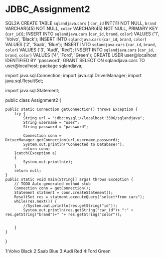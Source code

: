 # JDBC_Assignment2
SQL2A
CREATE TABLE `sqlandjava`.`cars` (
  `car_id` INT(11) NOT NULL,
  `brand` VARCHAR(45) NOT NULL,
  `color` VARCHAR(45) NOT NULL,
  PRIMARY KEY (`car_id`));
  INSERT INTO `sqlandjava`.`cars` (`car_id`, `brand`, `color`) VALUES ('1', 'Volvo', 'Black');
INSERT INTO `sqlandjava`.`cars` (`car_id`, `brand`, `color`) VALUES ('2', 'Saab', 'Blue');
INSERT INTO `sqlandjava`.`cars` (`car_id`, `brand`, `color`) VALUES ('3', 'Audi', 'Red');
INSERT INTO `sqlandjava`.`cars` (`car_id`, `brand`, `color`) VALUES ('4', 'Ford', 'Green');
CREATE USER user@localhost IDENTIFIED BY 'password'; 
GRANT SELECT ON sqlandjava.cars TO user@localhost;
package sqlandjava;

import java.sql.Connection;
import java.sql.DriverManager;
import java.sql.ResultSet;

 import java.sql.Statement;

 public class Assignment2 {

	public static Connection getConnection() throws Exception {
		try {
			String url = "jdbc:mysql://localhost:3306/sqlandjava";
			String username = "user";
			String password = "password";
			
			Connection conn = DriverManager.getConnection(url,username,password);
			System.out.println("Connected to Database!");
			return conn;
		}catch(Exception e)
		{
			System.out.println(e);
		}
		return null;
	}
	public static void main(String[] args) throws Exception {
		// TODO Auto-generated method stub
        Connection conn = getConnection();
        Statement statment = conn.createStatement();
        ResultSet res = statment.executeQuery("select*from cars");
        while(res.next()) {
        	//System.out.println(res.getString("id"));
        	System.out.println(res.getString("car_id")+ ":" + res.getString("brand")+" "+ res.getString("color"));

        
        }
	}

}

1:Volvo Black
2:Saab Blue
3:Audi Red
4:Ford Green
